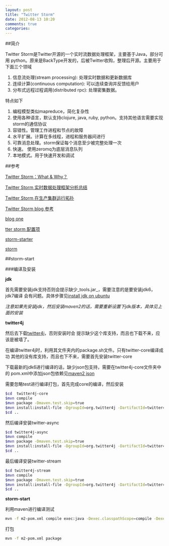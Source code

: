 ```yaml
---
layout: post
title: "Twitter Storm"
date: 2012-08-13 10:20
comments: true
categories: 
---
```


##简介

Twitter Storm是Twitter开源的一个实时流数据处理框架，主要基于Java，部分可用
python。原来是BackType开发的，后被Twitter收购，整理后开源。主要用于下面三个领域

1. 信息流处理(stream processing): 处理实时数据和更新数据库
2. 连续计算(continuous computation): 可以连续查询并反馈给用户
3. 分布式远程过程调用(distributed rpc): 处理密集数据。

特点如下

1. 编程模型类似mapreduce，简化复杂性
2. 使用各种语言，默认支持clojure, java, ruby, python。支持其他语言需要实现storm的通信协议
3. 容错性。管理工作进程和节点的故障
4. 水平扩展。计算在多线程，进程和服务器间进行
5. 可靠消息处理。storm保证每个消息至少被完整处理一次
6. 快速。 使用zeromq为底层消息队列
7. 本地模式。用于快速开发和调试

##参考

[Twitter Storm：What & Why？](http://hitina.lofter.com/post/a8c5e_12e927/)

[Twitter Storm 实时数据处理框架分析总结](http://www.open-open.com/lib/view/open1328286398374.html)

[Twitter Storm 在生产集群运行拓扑](http://chenlx.blog.51cto.com/4096635/748737)

[Twitter Storm blog 参考](http://blog.csdn.net/azhao_dn/article/category/937267)

[blog one](http://blog.csdn.net/larrylgq/article/details/7326058)

[tter storm 配置项 ](http://blog.csdn.net/larrylgq/article/details/7326058)

[storm-starter](https://github.com/nathanmarz/storm-starter)

[storm](https://github.com/nathanmarz/storm/)


##storm-start

###编译及安装

**jdk**

首先需要安装jdk支持否则会提示缺少_tools.jar_，需要注意的是要安装jdk6，jdk7编译
会有问题。具体步骤见[install jdk on ubuntu](http://www.devsniper.com/ubuntu-12-04-install-sun-jdk-6-7/)

*注意如果先安装jdk，然后安装maven2的话，需要重新设置下jdk版本，具体见上面的安装*

**twitter4j**

然后去下载[twitter4j](https://github.com/twitter/twitter4j.git)，否则安装时会
提示缺少这个库支持，而且也下载不来，应该是被墙了。

在编译twitter4j时，利用其文件夹内的package.sh文件。只有twitter-core编译成功
其他的没有库支持，而且也下不来，需要首先安装twitter-core

下载最新的jdk6进行编译的话，缺少json包支持，需要在twitter4j-core文件夹中的
pom.xml中添加json包依赖见[maven2 json](http://mvnrepository.com/artifact/org.json/json/20090211)

需要忽略test进行编译打包，首先完成core的编译，然后安装
```bash
$cd  twitter4j-core
$mvn compile
$mvn package -Dmaven.test.skip=true
$mvn install:install-file -DgroupId=org.twitter4j -DartifactId=twitter4j-core -Dversion=2.2.6-SNAPSHOT -Dpackaging=jar -Dfile=target/twitter4j-core-2.2.6-SNAPSHOT.jar
$cd ..
```

然后编译安装twitter-async
```bash
$cd twitter4j-async
$mvn compile
$mvn package -Dmaven.test.skip=true
$mvn install:install-file -DgroupId=org.twitter4j -DartifactId=twitter4j-async -Dversion=2.2.6-SNAPSHOT -Dpackaging=jar -Dfile=target/twitter4j-async-2.2.6-SNAPSHOT.jar
$cd ..
```

最后编译安装twitter-stream
```bash
$cd twitter4j-stream
$mvn compile
$mvn package -Dmaven.test.skip=true
$mvn install:install-file -DgroupId=org.twitter4j -DartifactId=twitter4j-stream -Dversion=2.2.6-SNAPSHOT -Dpackaging=jar -Dfile=target/twitter4j-stream-2.2.6-SNAPSHOT.jar
$cd ..
```

**storm-start**

利用maven进行编译测试

```bash
mvn -f m2-pom.xml compile exec:java -Dexec.classpathScope=compile -Dexec.mainClass=storm.starter.WordCountTopology
```

打包

```bash
mvn -f m2-pom.xml package
```

